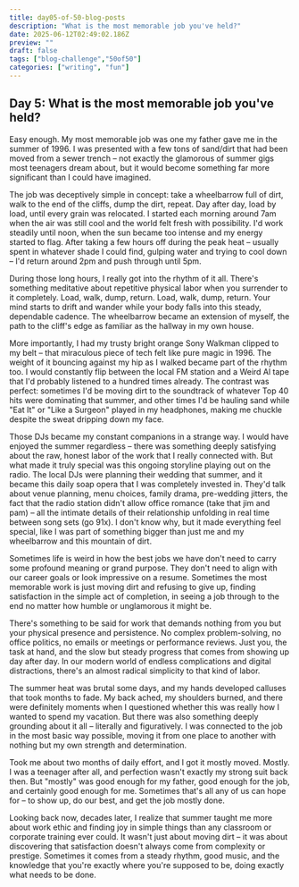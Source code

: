 ```yaml
---
title: day05-of-50-blog-posts
description: "What is the most memorable job you've held?"
date: 2025-06-12T02:49:02.186Z
preview: ""
draft: false
tags: ["blog-challenge","50of50"]
categories: ["writing", "fun"]
---
```


## Day 5: What is the most memorable job you've held?

Easy enough. My most memorable job was one my father gave me in the summer of 1996. I was presented with a few tons of sand/dirt that had been moved from a sewer trench – not exactly the glamorous of summer gigs most teenagers dream about, but it would become something far more significant than I could have imagined.

The job was deceptively simple in concept: take a wheelbarrow full of dirt, walk to the end of the cliffs, dump the dirt, repeat. Day after day, load by load, until every grain was relocated. I started each morning around 7am when the air was still cool and the world felt fresh with possibility. I'd work steadily until noon, when the sun became too intense and my energy started to flag. After taking a few hours off during the peak heat – usually spent in whatever shade I could find, gulping water and trying to cool down – I'd return around 2pm and push through until 5pm.

During those long hours, I really got into the rhythm of it all. There's something meditative about repetitive physical labor when you surrender to it completely. Load, walk, dump, return. Load, walk, dump, return. Your mind starts to drift and wander while your body falls into this steady, dependable cadence. The wheelbarrow became an extension of myself, the path to the cliff's edge as familiar as the hallway in my own house.

More importantly, I had my trusty bright orange Sony Walkman clipped to my belt – that miraculous piece of tech felt like pure magic in 1996. The weight of it bouncing against my hip as I walked became part of the rhythm too. I would constantly flip between the local FM station and a Weird Al tape that I'd probably listened to a hundred times already. The contrast was perfect: sometimes I'd be moving dirt to the soundtrack of whatever Top 40 hits were dominating that summer, and other times I'd be hauling sand while "Eat It" or "Like a Surgeon" played in my headphones, making me chuckle despite the sweat dripping down my face.

Those DJs became my constant companions in a strange way. I would have enjoyed the summer regardless – there was something deeply satisfying about the raw, honest labor of the work that I really connected with. But what made it truly special was this ongoing storyline playing out on the radio. The local DJs were planning their wedding that summer, and it became this daily soap opera that I was completely invested in. They'd talk about venue planning, menu choices, family drama, pre-wedding jitters, the fact that the radio station didn't allow office romance (take that jim and pam) – all the intimate details of their relationship unfolding in real time between song sets (go 91x). I don't know why, but it made everything feel special, like I was part of something bigger than just me and my wheelbarrow and this mountain of dirt.

Sometimes life is weird in how the best jobs we have don't need to carry some profound meaning or grand purpose. They don't need to align with our career goals or look impressive on a resume. Sometimes the most memorable work is just moving dirt and refusing to give up, finding satisfaction in the simple act of completion, in seeing a job through to the end no matter how humble or unglamorous it might be.

There's something to be said for work that demands nothing from you but your physical presence and persistence. No complex problem-solving, no office politics, no emails or meetings or performance reviews. Just you, the task at hand, and the slow but steady progress that comes from showing up day after day. In our modern world of endless complications and digital distractions, there's an almost radical simplicity to that kind of labor.

The summer heat was brutal some days, and my hands developed calluses that took months to fade. My back ached, my shoulders burned, and there were definitely moments when I questioned whether this was really how I wanted to spend my vacation. But there was also something deeply grounding about it all – literally and figuratively. I was connected to the job in the most basic way possible, moving it from one place to another with nothing but my own strength and determination.

Took me about two months of daily effort, and I got it mostly moved. Mostly. I was a teenager after all, and perfection wasn't exactly my strong suit back then. But "mostly" was good enough for my father, good enough for the job, and certainly good enough for me. Sometimes that's all any of us can hope for – to show up, do our best, and get the job mostly done.

Looking back now, decades later, I realize that summer taught me more about work ethic and finding joy in simple things than any classroom or corporate training ever could. It wasn't just about moving dirt – it was about discovering that satisfaction doesn't always come from complexity or prestige. Sometimes it comes from a steady rhythm, good music, and the knowledge that you're exactly where you're supposed to be, doing exactly what needs to be done.
